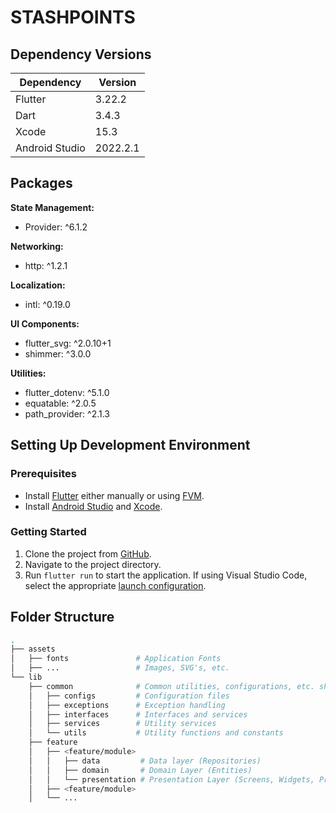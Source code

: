 # **STASHPOINTS**

## **Dependency Versions**

| **Dependency** | **Version** |
| -------------- | ----------- |
| Flutter        | 3.22.2      |
| Dart           | 3.4.3       |
| Xcode          | 15.3        |
| Android Studio | 2022.2.1    |

## **Packages**

**State Management:**

- Provider: ^6.1.2

**Networking:**

- http: ^1.2.1

**Localization:**

- intl: ^0.19.0

**UI Components:**

- flutter_svg: ^2.0.10+1
- shimmer: ^3.0.0

**Utilities:**

- flutter_dotenv: ^5.1.0
- equatable: ^2.0.5
- path_provider: ^2.1.3

## **Setting Up Development Environment**

### Prerequisites

- Install [Flutter](https://docs.flutter.dev/get-started/install) either manually or using [FVM](https://fvm.app/docs/getting_started/installation).
- Install [Android Studio](https://developer.android.com/studio/install) and [Xcode](https://apps.apple.com/us/app/xcode/id497799835).

### Getting Started

1. Clone the project from [GitHub](https://github.com/darwinmanlapat/digital_stamp_quiz.git).
2. Navigate to the project directory.
3. Run `flutter run` to start the application. If using Visual Studio Code, select the appropriate [launch configuration](https://code.visualstudio.com/docs/editor/debugging#_launch-configurations).

## **Folder Structure**

```bash
.
├── assets
│   ├── fonts               # Application Fonts
│   ├── ...                 # Images, SVG's, etc.
└── lib
    ├── common              # Common utilities, configurations, etc. shared across the app
    │   ├── configs         # Configuration files
    │   ├── exceptions      # Exception handling
    │   ├── interfaces      # Interfaces and services
    │   ├── services        # Utility services
    │   └── utils           # Utility functions and constants
    ├── feature
    │   ├── <feature/module>
    │   │   ├── data         # Data layer (Repositories)
    │   │   ├── domain       # Domain Layer (Entities)
    │   │   └── presentation # Presentation Layer (Screens, Widgets, Providers/Controllers)
    │   ├── <feature/module>
    │   └── ...
```
